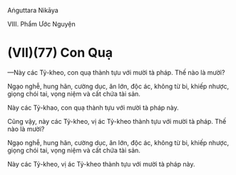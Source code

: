Aṅguttara Nikāya

VIII. Phẩm Ước Nguyện

# (VII)(77) Con Quạ

—Này các Tỷ-kheo, con quạ thành tựu với mười tà pháp. Thế nào là mười?

Ngạo nghễ, hung hãn, cường dục, ăn lớn, độc ác, không từ bi, khiếp nhược, giọng chói tai, vọng niệm và cất chứa tài sản.

Này các Tỷ-khao, con quạ thành tựu với mười tà pháp này.

Cũng vậy, này các Tỷ-kheo, vị ác Tỷ-kheo thành tựu với mười tà pháp. Thế nào là mười?

Ngạo nghễ, hung hãn, cường dục, ăn lớn, độc ác, không từ bi, khiếp nhược, giọng chói tai, vọng niệm và cất chứa tài sản.

Này các Tỷ-kheo, vị ác Tỷ-kheo thành tựu với mười tà pháp này.

